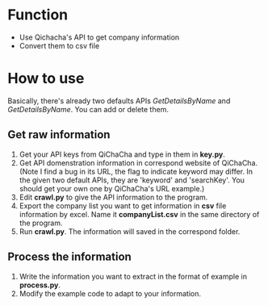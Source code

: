 # Function
* Use Qichacha's API to get company information
* Convert them to csv file

# How to use
Basically, there's already two defaults APIs *GetDetailsByName* and *GetDetailsByName*.
You can add or delete them.
## Get raw information
1. Get your API keys from QiChaCha and type in them in **key.py**.
2. Get API domenstration information in correspond website of QiChaCha.(Note I find a bug in its URL, the flag to indicate keyword may differ. In the given two default APIs, they are 'keyword' and 'searchKey'. You should get your own one by QiChaCha's URL example.)
3. Edit **crawl.py** to give the API information to the program.
4. Export the company list you want to get information in **csv** file information by excel. Name it **companyList.csv** in the same directory of the program.
5. Run **crawl.py**. The information will saved in the correspond folder.
## Process the information
1. Write the information you want to extract in the format of example in **process.py**.
2. Modify the example code to adapt to your information.


